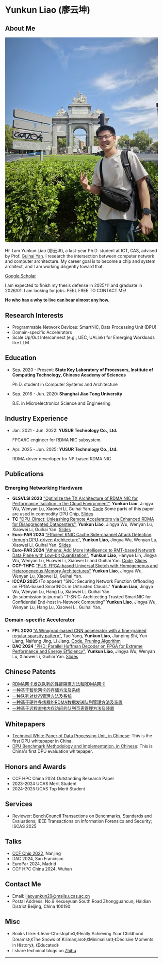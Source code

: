 # Yunkun Liao (廖云坤)

## About Me

<img class="profile-picture" src="Yunkun_in_Madrid.jpg">

Hi! I am Yunkun Liao (廖云坤), a last-year Ph.D. student at ICT, CAS, advised by Prof. [Guihai Yan](http://english.ict.cas.cn/people/scien/bln/202303/t20230321_328593.html). I research the intersection between computer 
 network and computer architecture. My career goal is to become a chip and system architect, and I am working diligently toward that.

[Google Scholar](https://scholar.google.com/citations?user=6ITn_W8AAAAJ&hl=en) 

I am expected to finish my thesis defense in 2025/11 and graduate in 2026/01. I am looking for jobs. FEEL FREE TO CONTACT ME!

**He who has a why to live can bear almost any how.**

## Research Interests
* Programmable Network Devices: SmartNIC, Data Processing Unit (DPU)
* Domain-specific Accelerators
* Scale Up/Out Interconnect (e.g., UEC, UALink) for Emerging Workloads like LLM

## Education
* Sep. 2020 - Present: **State Key Laboratory of Processors, Institute of Computing Technology, Chinese Academy of Sciences**

   Ph.D. student in Computer Systems and Architecture


* Sep. 2016 - Jun. 2020: **Shanghai Jiao Tong University**

   B.E. in Microelectronics Science and Engineering

## Industry Experience
* Jan. 2021 - Jun. 2022: **YUSUR Technology Co., Ltd.**

   FPGA/IC engineer for RDMA NIC subsystem.
* Apr. 2025 - Jun. 2025: **YUSUR Technology Co., Ltd.**

   RDMA driver deverloper for NP-based RDMA NIC


## Publications
### Emerging Networking Hardware
- **GLSVLSI 2023** ["Optimize the TX Architecture of RDMA NIC for Performance Isolation in the Cloud Environment"](https://dl.acm.org/doi/10.1145/3583781.3590276), **Yunkun Liao**, Jingya Wu, Wenyan Lu, Xiaowei Li, Guihai Yan. [Code](https://github.com/liaoyunkun/RDMA-NIC-Isolation-Research) Some parts of this paper are used in commodity DPU Chip, [Slides](./glsvlsi_2023_pre.pdf)
- **TC** ["DPU-Direct: Unleashing Remote Accelerators via Enhanced RDMA for Disaggregated Datacenters"](https://ieeexplore.ieee.org/abstract/document/10536912),  **Yunkun Liao**, Jingya Wu, Wenyan Lu, Xiaowei Li, Guihai Yan. [Slides](./DPU-Direct-Intro.pdf)
- **Euro-PAR 2024** ["Efficient RNIC Cache Side-channel Attack Detection through DPU-driven Architecture"](https://link.springer.com/chapter/10.1007/978-3-031-69766-1_1), **Yunkun Liao**, Jingya Wu, Wenyan Lu, Xiaowei Li, Guihai Yan. [Slides](./europar-2024-rcsca.pdf)
- **Euro-PAR 2024** ["Athena: Add More Intelligence to RMT-based Network Data Plane with Low-bit Quantization"](https://link.springer.com/chapter/10.1007/978-3-031-69766-1_18), **Yunkun Liao**, Hanyue Lin, Jingya Wu, Wenyan Lu, Huawei Li, Xiaowei Li and Guihai Yan. [Code](https://github.com/liaoyunkun/dpu-driven-scadet/tree/master), [Slides](./europar-2024-athena.pdf)
- **CCF-THPC** ["FUS: FPGA-based Universal Sketch with Homogeneous and Heterogeneous Memory Architectures"](https://link.springer.com/article/10.1007/s42514-025-00222-5) **Yunkun Liao**, Jingya Wu, Wenyan Lu, Xiaowei Li, Guihai Yan.
- **ICCAD 2025** (To appear) "SNO: Securing Network Function Offloading on FPGA-based SmartNICs in Untrusted Clouds." **Yunkun Liao**, Jingya Wu, Wenyan Lu, Hang Lu, Xiaowei Li, Guihai Yan.
- (In submission to journal) "T-SNIC: Architecting Trusted SmartNIC for Confidential End-host In-Network Computing"  **Yunkun Liao**, Jingya Wu, Wenyan Lu, Hang Lu, Xiaowei Li, Guihai Yan.

### Domain-specific Accelerator
- **FPL 2020** ["A Winograd-based CNN accelerator with a fine-grained regular sparsity pattern"](https://ieeexplore.ieee.org/document/9221628), Tao Yang, **Yunkun Liao**, Jianping Shi, Yun Liang, Naifeng Jing, Li Jiang. [Code, Pruning Algorithm](https://github.com/liaoyunkun/Winograd-NN-Prune-FPL-2020)
- **DAC 2024** ["PHD: Parallel Huffman Decoder on FPGA for Extreme Performance and Energy Efficiency"](https://dl.acm.org/doi/10.1145/3649329.3655967), **Yunkun Liao**, Jingya Wu, Wenyan Lu, Xiaowei Li, Guihai Yan. [Slides](./dac_2024_pre.pdf)

## Chinese Patents
- [RDMA网卡发送队列的性能隔离方法和RDMA网卡](./patent_1.png)
- [一种基于智能网卡的存储方法及系统](./patent_2.png)
- [一种队列对状态管理方法及系统](./patent_3.png)
- [一种基于硬件多线程的RDMA数据发送队列管理方法及装置](./patent_4.png)
- [一种基于远程直接内存访问的队列页表管理方法及装置](./patent_5.png)

## Whitepapers
- [Technical White Paper of Data Processing Unit, in Chinese](./DPU-whitepaper-publish-2021.pdf): This is the first DPU whitepaper in China.
- [DPU Benchmark Methodology and Implementation, in Chinese](./DPU_Benchmark.pdf): This is China's first DPU evaluation whitepaper.

## Honors and Awards
* CCF HPC China 2024 Outstanding Research Paper
* 2023-2024 UCAS Merit Student
* 2024-2025 UCAS Top Merit Student 
  
## Services

* Reviewer: BenchCouncil Transactions on Benchmarks, Standards and Evaluations; IEEE Transactions on Information Forensics and Security; ISCAS 2025

## Talks

* [CCF Chip 2022](./ccf_chip_2022.jpg), Nanjing
* DAC 2024, San Francisco
* EuroPar 2024, Madrid
* CCF HPC China 2024, Wuhan

## Contact Me

* Email: [liaoyunkun20@mails.ucas.ac.cn](mailto:liaoyunkun20@mails.ucas.ac.cn)
* Postal Address: No.6 Kexueyuan South Road Zhongguancun, Haidian District Beijing, China 100190

## Misc
- Books I like: 《Jean-Christophe》,《Really Achieving Your Childhood Dreams》,《The Snows of Kilimanjaro》,《Minimalism》,《Decisive Moments in History》, 《Educated》
- I share technical blogs on [Zhihu](https://www.zhihu.com/people/qi-ming-zi-zhen-nan-38-2/posts)


---




